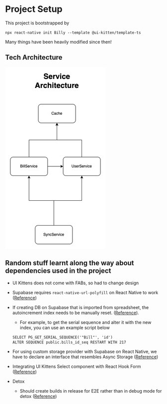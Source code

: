 # Project Setup

This project is bootstrapped by 
```
npx react-native init Billy --template @ui-kitten/template-ts
```

Many things have been heavily modified since then!

## Tech Architecture

![](/img/diagrams/service_architecture.png)

## Random stuff learnt along the way about dependencies used in the project

- UI Kittens does not come with FABs, so had to change design
- Supabase requires `react-native-url-polyfill` on React Native to work ([Reference](https://justinnoel.dev/2020/12/08/react-native-urlsearchparams-error-not-implemented/))
- If creating DB on Supabase that is imported from spreadsheet, the autoincrement index needs to be manually reset. ([Reference](https://github.com/supabase/supabase/issues/1804)). 
  - For example, to get the serial sequence and alter it with the new index, you can use an example script below

  ```
  SELECT PG_GET_SERIAL_SEQUENCE('"Bill"', 'id')
  ALTER SEQUENCE public.bills_id_seq RESTART WITH 217
  ```

- For using custom storage provider with Supabase on React Native, we have to declare an interface that resembles Async Storage ([Reference](https://github.com/supabase/supabase/issues/6348))
- Integrating UI Kittens Select component with React Hook Form ([Reference](https://github.com/react-hook-form/react-hook-form/discussions/8187))
- Detox
  - Should create builds in release for E2E rather than in debug mode for detox ([Reference](https://github.com/wix/Detox/issues/1382))